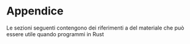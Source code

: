 # Appendice

Le sezioni seguenti contengono dei riferimenti a del materiale che può essere utile
quando programmi in Rust
